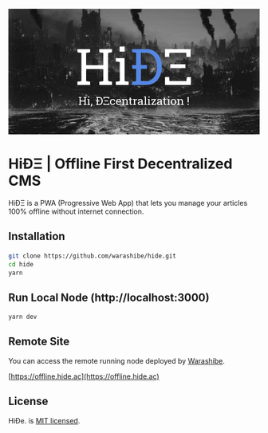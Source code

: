 ![](public/static/images/cover.png)

# HiÐΞ | Offline First Decentralized CMS

HiÐΞ is a PWA (Progressive Web App) that lets you manage your articles 100% offline without internet connection.

## Installation

```bash
git clone https://github.com/warashibe/hide.git
cd hide
yarn
```

## Run Local Node (http://localhost:3000)

```bash
yarn dev
```

## Remote Site

You can access the remote running node deployed by [Warashibe](https://github.com/warashibe).

[https://offline.hide.ac](https://offline.hide.ac)

## License
HiÐe. is [MIT licensed](LICENSE).
